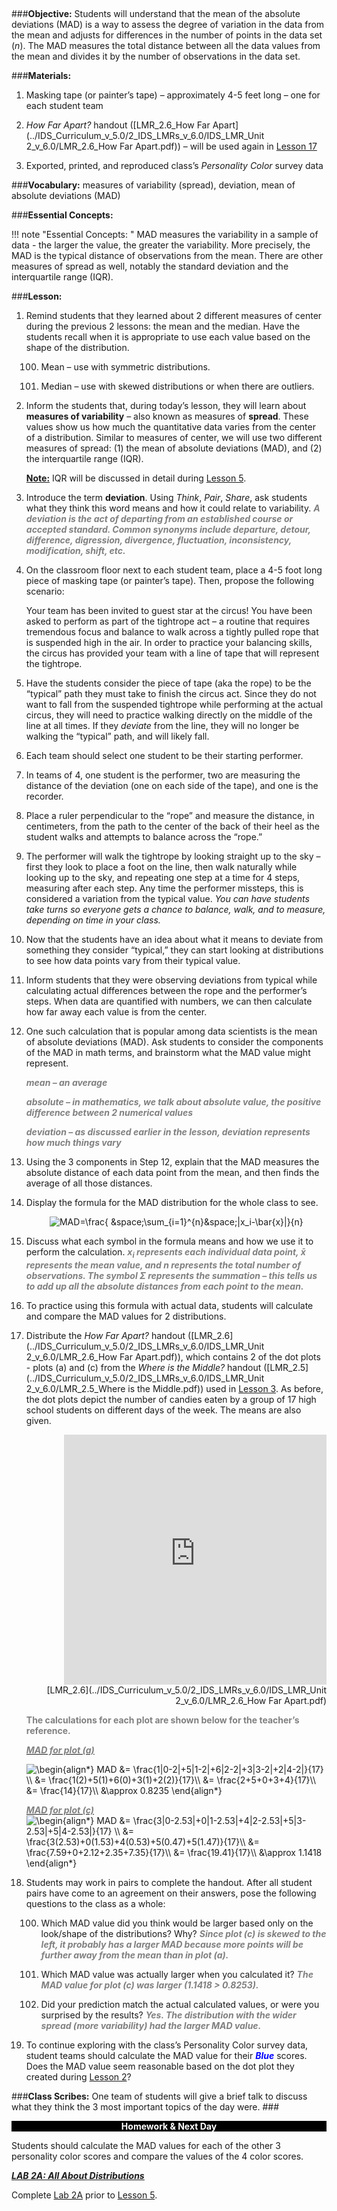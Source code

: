 ##
###**Objective:**
Students will understand that the mean of the absolute deviations (MAD) is a way to assess the degree of
variation in the data from the mean and adjusts for differences in the number of points in the data set (*n*).
The MAD measures the total distance between all the data values from the mean and divides it by the
number of observations in the data set.

###**Materials:**
1. Masking tape (or painter’s tape) – approximately 4-5 feet long – one for each student team

2. *How Far Apart?* handout ([LMR_2.6_How Far Apart](../IDS_Curriculum_v_5.0/2_IDS_LMRs_v_6.0/IDS_LMR_Unit 2_v_6.0/LMR_2.6_How Far Apart.pdf)) – will be used again in [Lesson 17](lesson17.md)

3. Exported, printed, and reproduced class’s *Personality Color* survey data

###**Vocabulary:**
measures of variability (spread), deviation, mean of absolute deviations (MAD)

###**Essential Concepts:**

!!! note "Essential Concepts: "
    MAD measures the variability in a sample of data - the larger the value, the greater
    the variability. More precisely, the MAD is the typical distance of observations from the mean. There are
    other measures of spread as well, notably the standard deviation and the interquartile range (IQR).

###**Lesson:**
1. Remind students that they learned about 2 different measures of center during the previous 2
lessons: the mean and the median. Have the students recall when it is appropriate to use each
value based on the shape of the distribution.

    100. Mean – use with symmetric distributions.

    100. Median – use with skewed distributions or when there are outliers.

2. Inform the students that, during today’s lesson, they will learn about **measures of variability** –
also known as measures of **spread**. These values show us how much the quantitative data varies
from the center of a distribution. Similar to measures of center, we will use two different measures
of spread: (1) the mean of absolute deviations (MAD), and (2) the interquartile range (IQR).
    
    **<u>Note:</u>** IQR will be discussed in detail during [Lesson 5](lesson5.md).

3. Introduce the term **deviation**. Using *Think*, *Pair*, *Share*, ask students what they think this word
means and how it could relate to variability. <span style="color:grey">***A deviation is the act of departing from an
established course or accepted standard. Common synonyms include departure, detour,
difference, digression, divergence, fluctuation, inconsistency, modification, shift, etc.***</span>

4. On the classroom floor next to each student team, place a 4-5 foot long piece of masking tape (or
painter’s tape). Then, propose the following scenario:

    Your team has been invited to guest star at the circus! You have been asked to perform
    as part of the tightrope act – a routine that requires tremendous focus and balance to
    walk across a tightly pulled rope that is suspended high in the air. In order to practice
    your balancing skills, the circus has provided your team with a line of tape that will
    represent the tightrope.

5. Have the students consider the piece of tape (aka the rope) to be the “typical” path they must
take to finish the circus act. Since they do not want to fall from the suspended tightrope while
performing at the actual circus, they will need to practice walking directly on the middle of the line
at all times. If they *deviate* from the line, they will no longer be walking the “typical” path, and will
likely fall.

6. Each team should select one student to be their starting performer.

7. In teams of 4, one student is the performer, two are measuring the distance of the deviation (one
on each side of the tape), and one is the recorder.

8. Place a ruler perpendicular to the “rope” and measure the distance, in centimeters, from the path
to the center of the back of their heel as the student walks and attempts to balance across the
“rope.”

9. The performer will walk the tightrope by looking straight up to the sky – first they look to place a
foot on the line, then walk naturally while looking up to the sky, and repeating one step at a time
for 4 steps, measuring after each step. Any time the performer missteps, this is considered a
variation from the typical value. *You can have students take turns so everyone gets a chance to
balance, walk, and to measure, depending on time in your class.*

10. Now that the students have an idea about what it means to deviate from something they consider
“typical,” they can start looking at distributions to see how data points vary from their typical value.

11. Inform students that they were observing deviations from typical while calculating actual
differences between the rope and the performer’s steps. When data are quantified with numbers,
we can then calculate how far away each value is from the center.

12. One such calculation that is popular among data scientists is the mean of absolute deviations
(MAD). Ask students to consider the components of the MAD in math terms, and brainstorm what
the MAD value might represent.

    <span style="color:grey">***mean – an average***</span>

    <span style="color:grey">***absolute – in mathematics, we talk about absolute value, the positive difference
    between 2 numerical values***</span>

    <span style="color:grey">***deviation – as discussed earlier in the lesson, deviation represents how much
    things vary***</span>

13. Using the 3 components in Step 12, explain that the MAD measures the absolute distance of each
data point from the mean, and then finds the average of all those distances.

14. Display the formula for the MAD distribution for the whole class to see.
    <p><center><img src="https://latex.codecogs.com/svg.image?MAD=\frac{&space;&space;\sum_{i=1}^{n}&space;|x_i-\bar{x}|}{n}"&space;" title="MAD=\frac{ &space;\sum_{i=1}^{n}&space;|x_i-\bar{x}|}{n}" " /></center></p>

15. Discuss what each symbol in the formula means and how we use it to perform the calculation. <span style="color:grey">***x<sub>i</sub>
represents each individual data point, x̄ represents the mean value, and n represents
the total number of observations. The symbol Σ represents the summation – this tells us
to add up all the absolute distances from each point to the mean.***</span>

16. To practice using this formula with actual data, students will calculate and compare the MAD
values for 2 distributions.

17. Distribute the *How Far Apart?* handout ([LMR_2.6](../IDS_Curriculum_v_5.0/2_IDS_LMRs_v_6.0/IDS_LMR_Unit 2_v_6.0/LMR_2.6_How Far Apart.pdf)), which contains 2 of the dot plots - plots (a)
and (c) from the *Where is the Middle?* handout ([LMR_2.5](../IDS_Curriculum_v_5.0/2_IDS_LMRs_v_6.0/IDS_LMR_Unit 2_v_6.0/LMR_2.5_Where is the Middle.pdf)) used in [Lesson 3](lesson3.md). As before, the dot
plots depict the number of candies eaten by a group of 17 high school students on different days
of the week. The means are also given.

    <div align="right"><iframe src="https://docs.google.com/viewerng/viewer?url=https://curriculum.idsucla.org/IDS_Curriculum_v_5.0/2_IDS_LMRs_v_6.0/IDS_LMR_Unit 2_v_6.0/LMR_2.6_How Far Apart.pdf&embedded=true" style=" width:420px;height:400px;" frameborder="0"></iframe><br>[LMR_2.6](../IDS_Curriculum_v_5.0/2_IDS_LMRs_v_6.0/IDS_LMR_Unit 2_v_6.0/LMR_2.6_How Far Apart.pdf)</br>
    </div>


    <span style="color:grey">**The calculations for each plot are shown below for the teacher’s reference.**</span>

    <u><span style="color:grey">***MAD for plot (a)***</span></u>

    <img src="https://latex.codecogs.com/gif.latex?\begin{align*}&space;MAD&space;&=&space;\frac{1|0-2|&plus;5|1-2|&plus;6|2-2|&plus;3|3-2|&plus;2|4-2|}{17}&space;\\&space;&=&space;\frac{1(2)&plus;5(1)&plus;6(0)&plus;3(1)&plus;2(2)}{17}\\&space;&=&space;\frac{2&plus;5&plus;0&plus;3&plus;4}{17}\\&space;&=&space;\frac{14}{17}\\&space;&\approx&space;0.8235&space;\end{align*}" title="\begin{align*} MAD &= \frac{1|0-2|+5|1-2|+6|2-2|+3|3-2|+2|4-2|}{17} \\ &= \frac{1(2)+5(1)+6(0)+3(1)+2(2)}{17}\\ &= \frac{2+5+0+3+4}{17}\\ &= \frac{14}{17}\\ &\approx 0.8235 \end{align*}" />

    <u><span style="color:grey">***MAD for plot (c)***</span></u>
    <img src="https://latex.codecogs.com/gif.latex?\begin{align*}&space;MAD&space;&=&space;\frac{3|0-2.53|&plus;0|1-2.53|&plus;4|2-2.53|&plus;5|3-2.53|&plus;5|4-2.53|}{17}&space;\\&space;&=&space;\frac{3(2.53)&plus;0(1.53)&plus;4(0.53)&plus;5(0.47)&plus;5(1.47)}{17}\\&space;&=&space;\frac{7.59&plus;0&plus;2.12&plus;2.35&plus;7.35}{17}\\&space;&=&space;\frac{19.41}{17}\\&space;&\approx&space;1.1418&space;\end{align*}" title="\begin{align*} MAD &= \frac{3|0-2.53|+0|1-2.53|+4|2-2.53|+5|3-2.53|+5|4-2.53|}{17} \\ &= \frac{3(2.53)+0(1.53)+4(0.53)+5(0.47)+5(1.47)}{17}\\ &= \frac{7.59+0+2.12+2.35+7.35}{17}\\ &= \frac{19.41}{17}\\ &\approx 1.1418 \end{align*}" />

18. Students may work in pairs to complete the handout. After all student pairs have come to an
agreement on their answers, pose the following questions to the class as a whole:
    
    100. Which MAD value did you think would be larger based only on the look/shape of the
    distributions? Why? <span style="color:grey">***Since plot (c) is skewed to the left, it probably has a larger MAD
    because more points will be further away from the mean than in plot (a).***</span>
    
    100. Which MAD value was actually larger when you calculated it? <span style="color:grey">***The MAD value for plot
    (c) was larger (1.1418 > 0.8253).***</span>
    
    100. Did your prediction match the actual calculated values, or were you surprised by the
    results? <span style="color:grey">***Yes. The distribution with the wider spread (more variability) had the larger
    MAD value.***</span>

19. To continue exploring with the class’s Personality Color survey data, student teams should
calculate the MAD value for their <span style="color:blue">***Blue***</span> scores. Does the MAD value seem reasonable based on
the dot plot they created during [Lesson 2](lesson2.md)?

###**Class Scribes:**
One team of students will give a brief talk to discuss what they think the 3 most important topics of the
day were.
###<p style="background: black; color: white; text-align: center;">**Homework & Next Day**</p>
Students should calculate the MAD values for each of the other 3 personality color scores and
compare the values of the 4 color scores.

[<u>***LAB 2A: All About Distributions***</u>](lab2a.md)

Complete [Lab 2A](lab2a.md) prior to [Lesson 5](lesson5.md).
